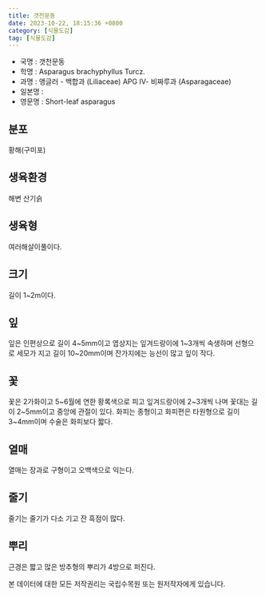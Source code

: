 ```yaml
---
title: 갯천문동
date: 2023-10-22, 18:15:36 +0800
category: [식물도감]
tag: [식물도감]
---
```




- 국명 : 갯천문동
- 학명 : Asparagus brachyphyllus Turcz.
- 과명 : 앵글러 - 백합과 (Liliaceae) APG Ⅳ- 비짜루과 (Asparagaceae)
- 일본명 : 
- 영문명 : Short-leaf asparagus


## 분포
황해(구미포)
## 생육환경
해변 산기슭
## 생육형
여러해살이풀이다.
## 크기
길이 1~2m이다. 
## 잎
잎은 인편상으로 길이 4~5mm이고 엽상지는 잎겨드랑이에 1~3개씩 속생하며 선형으로 세모가 지고 길이 10~20mm이며 잔가지에는 능선이 많고 잎이 작다.
## 꽃
꽃은 2가화이고 5~6월에 연한 황록색으로 피고 잎겨드랑이에 2~3개씩 나며 꽃대는 길이 2~5mm이고 중앙에 관절이 있다. 화피는 종형이고 화피편은 타원형으로 길이 3~4mm이며 수술은 화피보다 짧다.
## 열매
열매는 장과로 구형이고 오백색으로 익는다.
## 줄기
줄기는 줄기가 다소 기고 잔 흑점이 많다.
## 뿌리
근경은 짧고 많은 방추형의 뿌리가 4방으로 퍼진다.






본 데이터에 대한 모든 저작권리는 국립수목원 또는 원저작자에게 있습니다.
